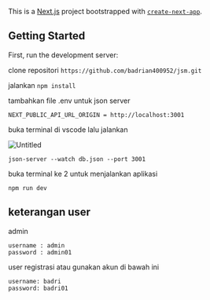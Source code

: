 This is a [Next.js](https://nextjs.org) project bootstrapped with [`create-next-app`](https://nextjs.org/docs/pages/api-reference/create-next-app).

## Getting Started

First, run the development server:

clone repositori 
```https://github.com/badrian400952/jsm.git```

jalankan
```npm install```

tambahkan file .env untuk json server

```NEXT_PUBLIC_API_URL_ORIGIN = http://localhost:3001```

buka terminal di vscode lalu jalankan

![Untitled](https://github.com/user-attachments/assets/93011e8d-8e07-4592-acbc-7986928e055c)


```json-server --watch db.json --port 3001 ```

buka terminal ke 2 untuk menjalankan aplikasi

```npm run dev```

## keterangan user
admin
```
username : admin
password : admin01
```

user 
registrasi atau gunakan akun di bawah ini 
```
username: badri
password: badri01
```





